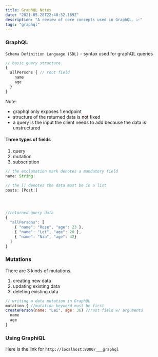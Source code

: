 ```yaml
---
title: GraphQL Notes 
date: "2021-05-28T22:40:32.169Z"
description: "A review of core concepts used in GraphQL. 📈"
tags: "graphql" 
---
```


### GraphQL
`Schema Definition Language (SDL)` - syntax used for graphQL queries
```jsx
// basic query structure
{
  allPersons { // root field
    name
    age
  }
}
```

Note:
- graphql only exposes 1 endpoint
- structure of the returned data is <mark style="background-color: rgba(255,228,225, .50) ">not</mark> fixed
- a query is the input the client needs to add because the data is unstructured

#### Three types of fields
1. query
2. mutation
3. subscription

```jsx
// the exclamation mark denotes a mandatory field
name: String!

// the [] denotes the data must be in a list
posts: [Post!]
```
```jsx



//returned query data
{
  "allPersons": [
    { "name": "Rose", "age": 23 },
    { "name": "Lei", "age": 20 },
    { "name": "Nia", "age": 42}
  ]
}


  ```
### Mutations
There are 3 kinds of mutations.
1. creating new data
2. updating existing data
3. deleting existing data

  ```jsx
// writing a data mutation in GraphQL
mutation { //mutation keyword must be first
  createPerson(name: "Lei", age: 36) //root field w/ arguments
    name
    age
}
```
### Using GraphiQL
Here is the link for `http://localhost:8000/___graphql`